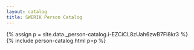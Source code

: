 ```yaml
---
layout: catalog
title: SWERIK Person Catalog
---
```

{% assign p = site.data._person-catalog.i-EZCiCL8zUah6zwB7Fi8kr3 %}
{% include person-catalog.html p=p %}


